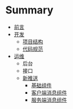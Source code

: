 # Summary

* [前言](README.md)
* [开发](code.md)
   * [项目结构](code_structure.md)
   * [代码规范](code_rules.md)
* [运维](interface.md)
   * 后台
   * 接口
   * [新推送](newpush.md)
       * [基础组件](newpush-base.md)
       * [客户端消息组件](push-center-access.md)
       * [服务端消息组件](push-api-server.md)

